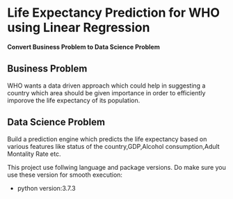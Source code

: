 # Life Expectancy Prediction for WHO using Linear Regression

__Convert Business Problem to Data Science Problem__ 

## Business Problem

WHO wants a data driven approach which could help in suggesting a country which area should be given importance in order to efficiently imporove the life expectancy of its population.

## Data Science Problem

Build a prediction engine which predicts the life expectancy based on various features like status of the country,GDP,Alcohol consumption,Adult Montality Rate etc.

This project use follwing language and package versions. Do make sure you use these version for smooth execution:

* python version:3.7.3


